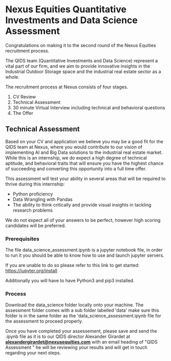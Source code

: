 # Nexus Equities Quantitative Investments and Data Science Assessment

Congratulations on making it to the second round of the Nexus Equities recruitment process. 

The QIDS team (Quantitative Investments and Data Science) represent a vital part of our firm, and we aim to provide innovative insights in the Industrial Outdoor Storage space and the industrial real estate sector as a whole. 

The recruitment process at Nexus consists of four stages. 

1) CV Review 
2) Technical Assessment
3) 30 minute Virtual Interview including technical and behavioral questions
4) The Offer

## Technical Assessment

Based on your CV and application we believe you may be a good fit for the QIDS team at Nexus, where you would contribute to our vision of implementing AI and Big Data solutions to the industrial real estate market. 
While this is an internship, we do expect a high degree of technical aptitude, and behavioral traits that will ensure you have the highest chance of succeeding and converting this opportunity into a full time offer.

This assessment will test your ability in several areas that will be required to thrive during this internship:

- Python proficiency
- Data Wrangling with Pandas
- The ability to think critically and provide visual insights in tackling research problems

We do not expect all of your answers to be perfect, however high scoring candidates will be preferred.

### Prerequisites 

The file data_science_assessment.ipynb is a jupyter notebook file, in order to run it you should be able to know how to use and launch jupyter servers. 

If you are unable to do so please refer to this link to get started: https://jupyter.org/install

Additionally you will have to have Python3 and pip3 installed.

### Process

Download the data_science folder locally onto your machine. The assessment folder comes with a sub folder labelled 'data' make sure this folder is in the same folder as the 'data_science_assessment.ipynb file for the assessment to proceed properly. 

Once you have completed your assessement, please save and send the .ipynb file as it is to our QIDS director Alexander Girardet at 
**alexandergirardet@nexusequities.com** with an email heading of "QIDS Assessment <Your Name>" he will be reviewing your results and will get in touch regarding your next steps.
